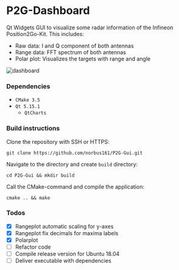 # P2G-Dashboard

Qt Widgets GUI to visualize some radar information of the Infineon Position2Go-Kit. 
This includes: 

- Raw data: I and Q component of both antennas
- Range data: FFT spectrum of both antennas
- Polar plot: Visualizes the targets with range and angle

![dashboard](https://github.com/norbus161/P2G-Gui/blob/main/doc/img/dashboard.JPG)

### Dependencies

* `CMake 3.5`
* `Qt 5.15.1`
  * `QtCharts`

### Build instructions

Clone the repository with SSH or HTTPS:

`git clone https://github.com/norbus161/P2G-Gui.git`

Navigate to the directory and create `build` directory:

`cd P2G-Gui && mkdir build`

Call the CMake-command and compile the application:

`cmake .. && make`

### Todos

- [x] Rangeplot automatic scaling for y-axes
- [x] Rangeplot fix decimals for maxima labels
- [x] Polarplot 
- [ ] Refactor code
- [ ] Compile release version for Ubuntu 18.04
- [ ] Deliver executable with dependencies
